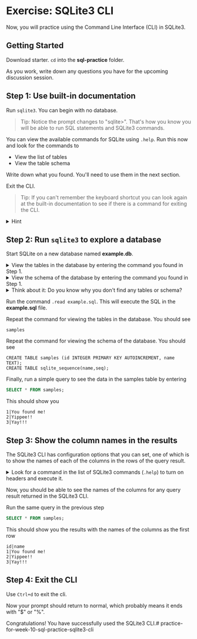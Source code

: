 # Exercise: SQLite3 CLI

Now, you will practice using the Command Line Interface (CLI) in SQLite3.

## Getting Started

Download starter. `cd` into the __sql-practice__ folder.

As you work, write down any questions you have for the upcoming discussion
session.

## Step 1: Use built-in documentation

Run `sqlite3`. You can begin with no database.

> Tip: Notice the prompt changes to "sqlite>". That's how you know you will be
> able to run SQL statements and SQLite3 commands.

You can view the available commands for SQLite using `.help`. Run this
now and look for the commands to

* View the list of tables
* View the table schema

Write down what you found. You'll need to use them in the next section.

Exit the CLI.

> Tip: If you can't remember the keyboard shortcut you can look again at the
> built-in documentation to see if there is a command for exiting the CLI.

<details>
<summary>Hint</summary>
https://sqlite.org/cli.html
</details>

## Step 2: Run `sqlite3` to explore a database

Start SQLite on a new database named __example.db__.

<details><summary>View the tables in the database by entering the command you found in Step 1.</summary><code>.tables</code></details>

<details><summary>View the schema of the database by entering the command you found in Step 1.</summary><code>.schema</code></details>

<details><summary>Think about it: Do you know why you don't find any tables or schema?</summary>Because the database is new and no tables have been created inside of the new database.</details>

Run the command `.read example.sql`. This will execute the SQL in the
__example.sql__ file.

Repeat the command for viewing the tables in the database. You should see

```plaintext
samples
```

Repeat the command for viewing the schema of the database. You should see

```plaintext
CREATE TABLE samples (id INTEGER PRIMARY KEY AUTOINCREMENT, name TEXT);
CREATE TABLE sqlite_sequence(name,seq);
```

Finally, run a simple query to see the data in the samples table by entering

```sql
SELECT * FROM samples;
```

This should show you

```plaintext
1|You found me!
2|Yippee!!
3|Yay!!!
```

## Step 3: Show the column names in the results

The SQLite3 CLI has configuration options that you can set, one of which is to
show the names of each of the columns in the rows of the query result.

<details><summary>Look for a command in the list of SQLite3 commands (<code>.help</code>) to turn on headers and execute it.</summary><code>.headers on</code></details>

Now, you should be able to see the names of the columns for any query result
returned in the SQLite3 CLI.

Run the same query in the previous step

```sql
SELECT * FROM samples;
```

This should show you the results with the names of the columns as the first row

```plaintext
id|name
1|You found me!
2|Yippee!!
3|Yay!!!
```

## Step 4: Exit the CLI

Use `Ctrl+d` to exit the cli.

Now your prompt should return to normal, which probably means it ends with "$"
or "%".

Congratulations! You have successfully used the SQLite3 CLI.# practice-for-week-10-sql-practice-sqlite3-cli
